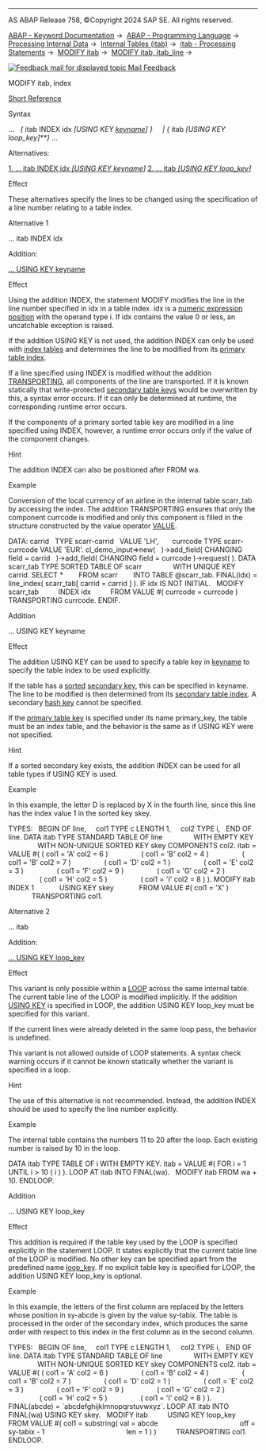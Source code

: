   

* * *

AS ABAP Release 758, ©Copyright 2024 SAP SE. All rights reserved.

[ABAP - Keyword Documentation](https://help.sap.com/doc/abapdocu_758_index_htm/7.58/en-US/abenabap.htm) →  [ABAP - Programming Language](https://help.sap.com/doc/abapdocu_758_index_htm/7.58/en-US/abenabap_reference.htm) →  [Processing Internal Data](https://help.sap.com/doc/abapdocu_758_index_htm/7.58/en-US/abenabap_data_working.htm) →  [Internal Tables (itab)](https://help.sap.com/doc/abapdocu_758_index_htm/7.58/en-US/abenitab.htm) →  [itab - Processing Statements](https://help.sap.com/doc/abapdocu_758_index_htm/7.58/en-US/abentable_processing_statements.htm) →  [MODIFY itab](https://help.sap.com/doc/abapdocu_758_index_htm/7.58/en-US/abapmodify_itab.htm) →  [MODIFY itab, itab\_line](https://help.sap.com/doc/abapdocu_758_index_htm/7.58/en-US/abapmodify_itab_single.htm) → 

 [![](Mail.gif?object=Mail.gif "Feedback mail for displayed topic") Mail Feedback](mailto:f1_help@sap.com?subject=Feedback%20on%20ABAP%20Documentation&body=Document:%20MODIFY%20itab%2C%20index%2C%20ABAPMODIFY_ITAB_INDEX%2C%20758%0D%0A%0D%0AError:%0D%0A%0D%0A%0D%0A%0D%0ASuggestion%20for%20improvement:)

MODIFY itab, index

[Short Reference](https://help.sap.com/doc/abapdocu_758_index_htm/7.58/en-US/abapmodify_itab_shortref.htm)

Syntax

...   *{* itab INDEX idx *\[*USING KEY [keyname](https://help.sap.com/doc/abapdocu_758_index_htm/7.58/en-US/abenkeyname.htm)*\]* *}*
    *|* *{* itab *\[*USING KEY loop\_key*\]**}* ...

Alternatives:

[1\. ... itab INDEX idx *\[*USING KEY keyname*\]*](#!ABAP_ALTERNATIVE_1@1@)
[2\. ... itab *\[*USING KEY loop\_key*\]*](#!ABAP_ALTERNATIVE_2@2@)

Effect

These alternatives specify the lines to be changed using the specification of a line number relating to a table index.

Alternative 1   

... itab INDEX idx

Addition:

[... USING KEY keyname](#!ABAP_ONE_ADD@1@)

Effect

Using the addition INDEX, the statement MODIFY modifies the line in the line number specified in idx in a table index. idx is a [numeric expression position](https://help.sap.com/doc/abapdocu_758_index_htm/7.58/en-US/abennumerical_expr_position_glosry.htm "Glossary Entry") with the operand type i. If idx contains the value 0 or less, an uncatchable exception is raised.

If the addition USING KEY is not used, the addition INDEX can only be used with [index tables](https://help.sap.com/doc/abapdocu_758_index_htm/7.58/en-US/abenindex_table_glosry.htm "Glossary Entry") and determines the line to be modified from its [primary table index](https://help.sap.com/doc/abapdocu_758_index_htm/7.58/en-US/abenprimary_table_index_glosry.htm "Glossary Entry").

If a line specified using INDEX is modified without the addition [TRANSPORTING](https://help.sap.com/doc/abapdocu_758_index_htm/7.58/en-US/abapmodify_itab_single.htm), all components of the line are transported. If it is known statically that write-protected [secondary table keys](https://help.sap.com/doc/abapdocu_758_index_htm/7.58/en-US/abensecondary_table_key_glosry.htm "Glossary Entry") would be overwritten by this, a syntax error occurs. If it can only be determined at runtime, the corresponding runtime error occurs.

If the components of a primary sorted table key are modified in a line specified using INDEX, however, a runtime error occurs only if the value of the component changes.

Hint

The addition INDEX can also be positioned after FROM wa.

Example

Conversion of the local currency of an airline in the internal table scarr\_tab by accessing the index. The addition TRANSPORTING ensures that only the component currcode is modified and only this component is filled in the structure constructed by the value operator [VALUE](https://help.sap.com/doc/abapdocu_758_index_htm/7.58/en-US/abenconstructor_expression_value.htm).

DATA: carrid   TYPE scarr-carrid   VALUE 'LH',
      currcode TYPE scarr-currcode VALUE 'EUR'.
cl\_demo\_input=>new(
  )->add\_field( CHANGING field = carrid
  )->add\_field( CHANGING field = currcode )->request( ).
DATA scarr\_tab TYPE SORTED TABLE OF scarr
               WITH UNIQUE KEY carrid.
SELECT \*
       FROM scarr
       INTO TABLE @scarr\_tab.
FINAL(idx) = line\_index( scarr\_tab\[ carrid = carrid \] ).
IF idx IS NOT INITIAL.
  MODIFY scarr\_tab
         INDEX idx
         FROM VALUE #( currcode = currcode )
         TRANSPORTING currcode.
ENDIF.

Addition   

... USING KEY keyname

Effect

The addition USING KEY can be used to specify a table key in [keyname](https://help.sap.com/doc/abapdocu_758_index_htm/7.58/en-US/abenkeyname.htm) to specify the table index to be used explicitly.

If the table has a [sorted](https://help.sap.com/doc/abapdocu_758_index_htm/7.58/en-US/abensorted_key_glosry.htm "Glossary Entry") [secondary key](https://help.sap.com/doc/abapdocu_758_index_htm/7.58/en-US/abensecondary_table_key_glosry.htm "Glossary Entry"), this can be specified in keyname. The line to be modified is then determined from its [secondary table index](https://help.sap.com/doc/abapdocu_758_index_htm/7.58/en-US/abensecondary_table_index_glosry.htm "Glossary Entry"). A secondary [hash key](https://help.sap.com/doc/abapdocu_758_index_htm/7.58/en-US/abenhash_key_glosry.htm "Glossary Entry") cannot be specified.

If the [primary table key](https://help.sap.com/doc/abapdocu_758_index_htm/7.58/en-US/abenprimary_table_key_glosry.htm "Glossary Entry") is specified under its name primary\_key, the table must be an index table, and the behavior is the same as if USING KEY were not specified.

Hint

If a sorted secondary key exists, the addition INDEX can be used for all table types if USING KEY is used.

Example

In this example, the letter D is replaced by X in the fourth line, since this line has the index value 1 in the sorted key skey.

TYPES:
  BEGIN OF line,
    col1 TYPE c LENGTH 1,
    col2 TYPE i,
  END OF line.
DATA itab TYPE STANDARD TABLE OF line
               WITH EMPTY KEY
               WITH NON-UNIQUE SORTED KEY skey COMPONENTS col2.
itab = VALUE #( ( col1 = 'A' col2 = 6 )
                ( col1 = 'B' col2 = 4 )
                ( col1 = 'B' col2 = 7 )
                ( col1 = 'D' col2 = 1 )
                ( col1 = 'E' col2 = 3 )
                ( col1 = 'F' col2 = 9 )
                ( col1 = 'G' col2 = 2 )
                ( col1 = 'H' col2 = 5 )
                ( col1 = 'I' col2 = 8 ) ).
MODIFY itab INDEX 1
            USING KEY skey
            FROM VALUE #( col1 = 'X' )
            TRANSPORTING col1.

Alternative 2   

... itab

Addition:

[... USING KEY loop\_key](#!ABAP_ONE_ADD@2@)

Effect

This variant is only possible within a [LOOP](https://help.sap.com/doc/abapdocu_758_index_htm/7.58/en-US/abaploop_at_itab.htm) across the same internal table. The current table line of the LOOP is modified implicitly. If the addition [USING KEY](https://help.sap.com/doc/abapdocu_758_index_htm/7.58/en-US/abaploop_at_itab_cond.htm) is specified in LOOP, the addition USING KEY loop\_key must be specified for this variant.

If the current lines were already deleted in the same loop pass, the behavior is undefined.

This variant is not allowed outside of LOOP statements. A syntax check warning occurs if it cannot be known statically whether the variant is specified in a loop.

Hint

The use of this alternative is not recommended. Instead, the addition INDEX should be used to specify the line number explicitly.

Example

The internal table contains the numbers 11 to 20 after the loop. Each existing number is raised by 10 in the loop.

DATA itab TYPE TABLE OF i WITH EMPTY KEY.
itab = VALUE #( FOR i = 1 UNTIL i > 10 ( i ) ).
LOOP AT itab INTO FINAL(wa).
  MODIFY itab FROM wa + 10.
ENDLOOP.

Addition   

... USING KEY loop\_key

Effect

This addition is required if the table key used by the LOOP is specified explicitly in the statement LOOP. It states explicitly that the current table line of the LOOP is modified. No other key can be specified apart from the predefined name [loop\_key](https://help.sap.com/doc/abapdocu_758_index_htm/7.58/en-US/abaploop_at_itab_cond.htm). If no explicit table key is specified for LOOP, the addition USING KEY loop\_key is optional.

Example

In this example, the letters of the first column are replaced by the letters whose position in sy-abcde is given by the value sy-tabix. The table is processed in the order of the secondary index, which produces the same order with respect to this index in the first column as in the second column.

TYPES:
  BEGIN OF line,
    col1 TYPE c LENGTH 1,
    col2 TYPE i,
  END OF line.
DATA itab TYPE STANDARD TABLE OF line
               WITH EMPTY KEY
               WITH NON-UNIQUE SORTED KEY skey COMPONENTS col2.
itab = VALUE #( ( col1 = 'A' col2 = 6 )
                ( col1 = 'B' col2 = 4 )
                ( col1 = 'B' col2 = 7 )
                ( col1 = 'D' col2 = 1 )
                ( col1 = 'E' col2 = 3 )
                ( col1 = 'F' col2 = 9 )
                ( col1 = 'G' col2 = 2 )
                ( col1 = 'H' col2 = 5 )
                ( col1 = 'I' col2 = 8 ) ).
FINAL(abcde) = \`abcdefghijklmnopqrstuvwxyz\`.
LOOP AT itab INTO FINAL(wa) USING KEY skey.
  MODIFY itab
         USING KEY loop\_key
         FROM VALUE #( col1 = substring( val = abcde
                                         off = sy-tabix - 1
                                         len = 1 ) )
         TRANSPORTING col1.
ENDLOOP.